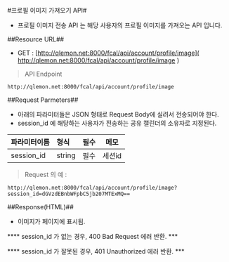 
#프로필 이미지 가져오기 API#

- 프로필 이미지 전송 API 는 해당 사용자의 프로필 이미지를 가져오는 API 입니다.


##Resource URL##
- GET : [http://qlemon.net:8000/fcal/api/account/profile/image]( http://qlemon.net:8000/fcal/api/account/profile/image )

> API Endpoint 
```
http://qlemon.net:8000/fcal/api/account/profile/image
```   

     
##Request Parmeters##
- 아래의 파라미터들은 JSON 형태로 Request Body에 실려서 전송되어야 한다. 
- session_id 에 해당하는 사용자가 전송하는 공유 캘린더의 소유자로 지정된다. 

| 파라미터이름                   | 형식             | 필수 | 메모                     |
| :------------------------- |:---------------|:---|------------------------|
| session_id                 | string    | 필수 |   세션id                     |
 

> Request 의 예 :


```
http://qlemon.net:8000/fcal/api/account/profile/image?session_id=dGVzdEBnbWFpbC5jb207MTExMQ==

```


##Response(HTML)##
- 이미지가 페이지에 표시됨. 



**** session_id 가 없는 경우, 400 Bad Request 에러 반환. ***


**** session_id 가 잘못된  경우, 401 Unauthorized 에러 반환. ***
 

